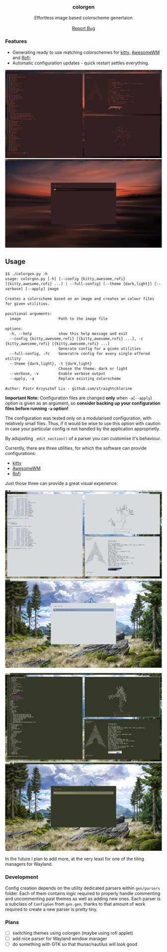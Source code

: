 <h3 align="center">colorgen</h3>

  <p align="center">Effortless image based colorscheme genertaion
    <br />
    <br />
    <a href="https://github.com/straightchlorine/awesomewm-basileia/issues">Report Bug</a>
  </p>
</div>

### Features
* Generating ready to use matching colorschemes for [kitty](https://github.com/kovidgoyal/kitty), [AwesomeWM](https://github.com/awesomeWM/awesome) and [Rofi](https://github.com/davatorium/rofi);
* Automatic configuration updates - quick restart settles everything.

![dark-theme-1](./doc/img/theme-dark-2.png "shades of red - kitty terminal")
![dark-theme-1](./doc/img/rofi-dark-2.png "shades of red - rofi launcher")

## Usage
```
$$ ./colorgen.py -h
usage: colorgen.py [-h] [--config {kitty,awesome,rofi} [{kitty,awesome,rofi} ...] | --full-config] [--theme {dark,light}] [--verbose] [--apply] image

Creates a colorscheme based on an image and creates an colour files for given utilities.

positional arguments:
  image                 Path to the image file

options:
  -h, --help            show this help message and exit
  --config {kitty,awesome,rofi} [{kitty,awesome,rofi} ...], -c {kitty,awesome,rofi} [{kitty,awesome,rofi} ...]
                        Generate config for a given utilities
  --full-config, -fc    Generatre config for every single offered utility
  --theme {dark,light}, -t {dark,light}
                        Choose the theme: dark or light
  --verbose, -v         Enable verbose output
  --apply, -a           Replace existing colorscheme

Author: Piotr Krzysztof Lis - github.com/straightchlorine
```
**Important Note:** Configuration files are changed **only** when `-a`(`--apply`) option is given as an argument, so
**consider backing up your configuration files before running `-a` option!**

The configuration was tested only on a modularised configuration, with relatively small files. Thus, if 
it would be wise to use this option with caution in case your particular config is not handled by the application approprietly.

By adujusting `_edit_section()` of a parser you can customise it's behaviour.

Currently, there are three utilities, for which the software can provide configurations:

* [kitty](https://github.com/kovidgoyal/kitty)
* [AwesomeWM](https://github.com/awesomeWM/awesome)
* [Rofi](https://github.com/davatorium/rofi)

Just those three can provide a great visual experience:


![light-theme](./doc/img/theme-light.png "mountain - kitty terminal")
![light-theme](./doc/img/rofi-light.png "mountain - rofi launcher")

![dark-theme-2](./doc/img/theme-dark.png "shades of red - kitty terminal")
![dark-theme-1](./doc/img/rofi-dark.png "shades of red - rofi launcher")

In the future I plan to add more, at the very least for one of the tiling managers for Wayland.

### Development

Config creation depends on the utility dedicated parsers within `gen/parsers` folder. Each of them
contains logic required to properly handle commenting and uncommenting past themes as well as adding
new ones. Each parser is a subclass of `ConfigGen` from `gen.gen`, thanks to that amount of work
required to create a new parser is pretty tiny.

### Plans

* [ ] switching themes using colorgen (maybe using rofi applet)
* [ ] add nice parser for Wayland window manager
* [ ] do something with GTK so that thunar/nautilus will look good
